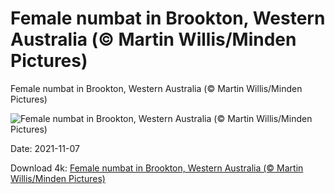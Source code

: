 # Female numbat in Brookton, Western Australia (© Martin Willis/Minden Pictures)

Female numbat in Brookton, Western Australia (© Martin Willis/Minden Pictures)

![Female numbat in Brookton, Western Australia (© Martin Willis/Minden Pictures)](https://bing.com/th?id=OHR.WANumbat_EN-US8626889228_UHD.jpg&w=1024&h=576)

Date: 2021-11-07

Download 4k: [Female numbat in Brookton, Western Australia (© Martin Willis/Minden Pictures)](https://bing.com/th?id=OHR.WANumbat_EN-US8626889228_UHD.jpg)


